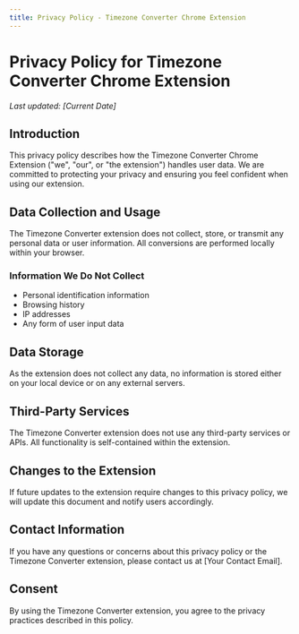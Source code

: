 ```yaml
---
title: Privacy Policy - Timezone Converter Chrome Extension
---
```


# Privacy Policy for Timezone Converter Chrome Extension

*Last updated: [Current Date]*

## Introduction

This privacy policy describes how the Timezone Converter Chrome Extension ("we", "our", or "the extension") handles user data. We are committed to protecting your privacy and ensuring you feel confident when using our extension.

## Data Collection and Usage

The Timezone Converter extension does not collect, store, or transmit any personal data or user information. All conversions are performed locally within your browser.

### Information We Do Not Collect

- Personal identification information
- Browsing history
- IP addresses
- Any form of user input data

## Data Storage

As the extension does not collect any data, no information is stored either on your local device or on any external servers.

## Third-Party Services

The Timezone Converter extension does not use any third-party services or APIs. All functionality is self-contained within the extension.

## Changes to the Extension

If future updates to the extension require changes to this privacy policy, we will update this document and notify users accordingly.

## Contact Information

If you have any questions or concerns about this privacy policy or the Timezone Converter extension, please contact us at [Your Contact Email].

## Consent

By using the Timezone Converter extension, you agree to the privacy practices described in this policy.
